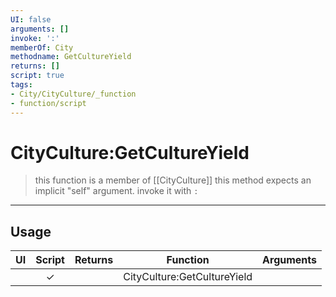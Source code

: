 ```yaml
---
UI: false
arguments: []
invoke: ':'
memberOf: City
methodname: GetCultureYield
returns: []
script: true
tags:
- City/CityCulture/_function
- function/script
---
```

# CityCulture:GetCultureYield
> this function is a member of [[CityCulture]]
> this method expects an implicit "self" argument. invoke it with `:`
-----
## Usage
|  UI | Script | Returns | Function | Arguments |
|:---:|:------:|-------:|:--------:|:---------|
| |✓||CityCulture:GetCultureYield||

